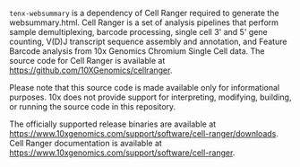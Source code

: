 `tenx-websummary` is a dependency of Cell Ranger required to generate the websummary.html. Cell Ranger is a set of analysis pipelines that perform sample demultiplexing, barcode processing, single cell 3' and 5' gene counting, V(D)J transcript sequence assembly and annotation, and Feature Barcode analysis from 10x Genomics Chromium Single Cell data. The source code for Cell Ranger is available at <https://github.com/10XGenomics/cellranger>.

Please note that this source code is made available only for informational purposes. 10x does not provide support for interpreting, modifying, building, or running the source code in this repository.

The officially supported release binaries are available at <https://www.10xgenomics.com/support/software/cell-ranger/downloads>. Cell Ranger documentation is available at <https://www.10xgenomics.com/support/software/cell-ranger>.
